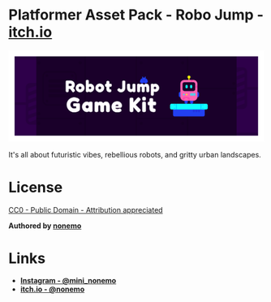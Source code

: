 # Platformer Asset Pack - Robo Jump - [itch.io](https://nonemo.itch.io/robot-jump-asset-kit)

![Banner](presentation/Itch%20-%20Banner.png)

It's all about futuristic vibes, rebellious robots, and gritty urban landscapes.

# License

[CC0 - Public Domain - Attribution appreciated](assets/LICENSE.md)

**Authored by [nonemo](https://nonemo.itch.io/)**

# Links

- **[Instagram - @mini_nonemo](https://www.instagram.com/mini_nonemo)**
- **[itch.io - @nonemo](https://nonemo.itch.io/)**